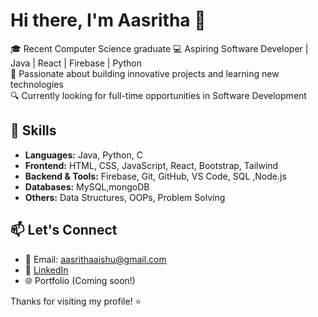 # Hi there, I'm Aasritha 👋

🎓 Recent Computer Science graduate 
💻 Aspiring Software Developer | Java | React | Firebase | Python  
🚀 Passionate about building innovative projects and learning new technologies  
🔍 Currently looking for full-time opportunities in Software Development

## 💼 Skills
- **Languages:** Java, Python, C
- **Frontend:** HTML, CSS, JavaScript, React, Bootstrap, Tailwind
- **Backend & Tools:** Firebase, Git, GitHub, VS Code, SQL ,Node.js
- **Databases:** MySQL,mongoDB
- **Others:** Data Structures, OOPs, Problem Solving

## 📫 Let's Connect
- 📧 Email: aasrithaaishu@gmail.com  
- 💼 [LinkedIn](https://www.linkedin.com/in/kaluvala-aasritha)  
- 🌐 Portfolio (Coming soon!)

Thanks for visiting my profile! ⭐

